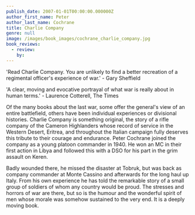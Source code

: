 ```yaml
---
publish_date: 2007-01-01T00:00:00.000000Z
author_first_name: Peter
author_last_name: Cochrane
title: Charlie Company
genre: null
image: /images/book_images/cochrane_charlie_company.jpg
book_reviews:
  - review: 
    by: 
---
```

'Read Charlie Company. You are unlikely to find a better recreation of a regimental officer's experience of war.' - Gary Sheffield

'A clear, moving and evocative portrayal of what war is really about in human terms.' - Laurence Cotterell, The Times

Of the many books about the last war, some offer the general's view of an entire battlefield, others have been individual experiences or divisional histories. Charlie Company is something original, the story of a rifle company of the Cameron Highlanders whose record of service in the Western Desert, Eritrea, and throughout the Italian campaign fully deserves this tribute to their courage and endurance. Peter Cochrane joined the company as a young platoon commander in 1940. He won an MC in their first action in Libya and followed this with a DSO for his part in the grim assault on Keren. 

Badly wounded there, he missed the disaster at Tobruk, but was back as company commander at Monte Cassino and afterwards for the long haul up Italy. From his own experience he has told the remarkable story of a small group of soldiers of whom any country would be proud. The stresses and horrors of war are there, but so is the humour and the wonderful spirit of men whose morale was somehow sustained to the very end. It is a deeply moving book.